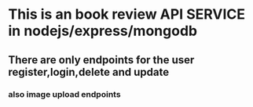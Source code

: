 # This is an book review API SERVICE in nodejs/express/mongodb
## There are only endpoints for the user register,login,delete and update
### also image upload endpoints